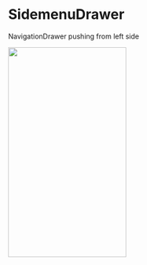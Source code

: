 # SidemenuDrawer
NavigationDrawer pushing from left side



<img src ="Screenshot1.png" width="240" height="427">
